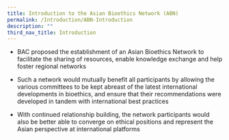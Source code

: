 ```yaml
---
title: Introduction to the Asian Bioethics Network (ABN)
permalink: /Introduction/ABN-Introduction
description: ""
third_nav_title: Introduction
---
```



* BAC proposed the establishment of an Asian Bioethics Network to facilitate the sharing of
resources, enable knowledge exchange and help foster regional networks <br>

* Such a network would mutually benefit all participants by allowing the various committees to be kept abreast of the latest international developments in bioethics, and ensure that their
recommendations were developed in tandem with international best practices <br>

* With continued relationship building, the network participants would also be better able to
converge on ethical positions and represent the Asian perspective at international platforms<br>